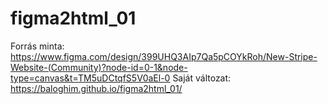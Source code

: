 # figma2html_01

Forrás minta: https://www.figma.com/design/399UHQ3AIp7Qa5pCOYkRoh/New-Stripe-Website-(Community)?node-id=0-1&node-type=canvas&t=TM5uDCtqfS5V0aEl-0
Saját változat: https://baloghim.github.io/figma2html_01/


